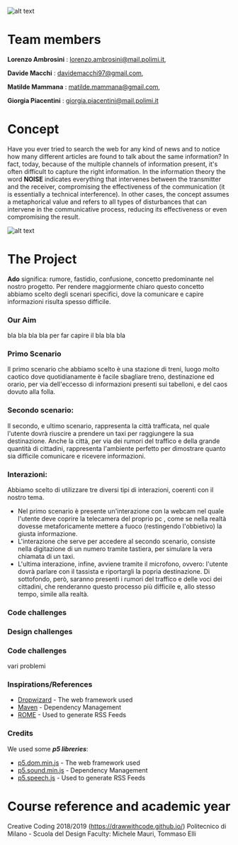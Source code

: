 ![alt text](https://github.com/drawwithcode/2018-group-work-group-08/blob/master/imgr/logo.PNG)
# Team members
**Lorenzo Ambrosini** : lorenzo.ambrosini@mail.polimi.it, 

**Davide Macchi** : davidemacchi97@gmail.com, 

**Matilde Mammana** : matilde.mammana@gmail.com, 

**Giorgia Piacentini** : giorgia.piacentini@mail.polimi.it

# Concept
Have you ever tried to search the web for any kind of news and to notice how many different articles are found to talk about the same information?
In fact, today, because of the multiple channels of information present, it's often difficult to capture the right information. 
In the information theory the word **NOISE** indicates everything that intervenes between the transmitter and the receiver, compromising the effectiveness of the communication (it is essentially a technical interference).
In other cases, the concept assumes a metaphorical value and refers to all types of disturbances that can intervene in the communicative process, reducing its effectiveness or even compromising the result.

![alt text](https://github.com/drawwithcode/2018-group-work-group-08/blob/master/imgr/schema.jpg)

# The Project

**Ado** significa: rumore, fastidio, confusione, concetto predominante nel nostro progetto.
Per rendere maggiormente chiaro questo concetto abbiamo scelto degli scenari specifici, dove la comunicare e capire informazioni risulta spesso difficile.

### Our Aim
bla bla bla bla per far capire il bla bla bla

### Primo Scenario
Il primo scenario che abbiamo scelto è una stazione di treni, luogo molto caotico dove quotidianamente è facile sbagliare treno, destinazione ed orario, per via dell'eccesso di informazioni presenti sui tabelloni, e del caos dovuto alla folla.

### Secondo scenario:
Il secondo, e ultimo scenario, rappresenta la città trafficata, nel quale l'utente dovrà riuscire a prendere un taxi per raggiungere la sua destinazione. Anche la città, per via dei rumori del traffico e della grande quantità di cittadini, rappresenta l'ambiente perfetto per dimostrare quanto sia difficile comunicare e ricevere informazioni.

### Interazioni:
Abbiamo scelto di utilizzare tre diversi tipi di interazioni, coerenti con il nostro tema.

- Nel primo scenario è presente un'interazione con la webcam nel quale l'utente deve coprire la telecamera del proprio pc , come se nella realtà dovesse metaforicamente mettere a fuoco (restingendo l'obbietivo) la giusta informazione.
- L'interazione che serve per accedere al secondo scenario, consiste nella digitazione di un numero tramite tastiera, per simulare la vera chiamata di un taxi.
- L'ultima interazione, infine, avviene tramite il microfono, ovvero: l'utente dovrà parlare con il tassista e riportargli la popria destinazione. Di sottofondo, però, saranno presenti i rumori del traffico e delle voci dei cittadini, che renderanno questo processo più difficile e, allo stesso tempo, simile alla realtà. 



### Code challenges
### Design challenges
### Code challenges

vari problemi
### Inspirations/References

* [Dropwizard](http://www.dropwizard.io/1.0.2/docs/) - The web framework used
* [Maven](https://maven.apache.org/) - Dependency Management
* [ROME](https://rometools.github.io/rome/) - Used to generate RSS Feeds

### Credits
We used some ***p5 libreries***:
* [p5.dom.min.js](http://www.dropwizard.io/1.0.2/docs/) - The web framework used
* [p5.sound.min.js](https://maven.apache.org/) - Dependency Management
* [p5.speech.js](https://rometools.github.io/rome/) - Used to generate RSS Feeds


# Course reference and academic year
Creative Coding 2018/2019 (https://drawwithcode.github.io/)
Politecnico di Milano - Scuola del Design
Faculty: Michele Mauri, Tommaso Elli



